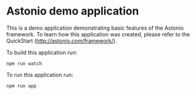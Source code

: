 Astonio demo application
========================

This is a demo application demonstrating basic features of the Astonio framework. To learn how this application was created, please refer to the QuickStart (http://astonio.com/framework/).

To build this application run:

    npm run watch

To run this application run:

    npm run app

